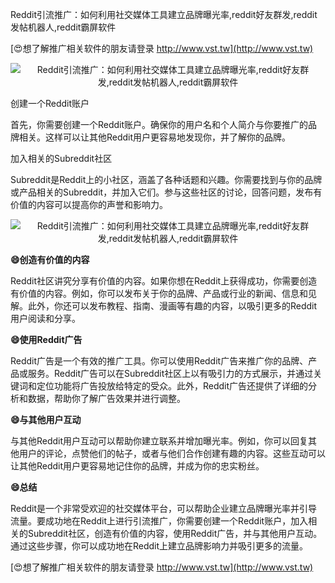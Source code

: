 Reddit引流推广：如何利用社交媒体工具建立品牌曝光率,reddit好友群发,reddit发帖机器人,reddit霸屏软件

[😍想了解推广相关软件的朋友请登录 http://www.vst.tw](http://www.vst.tw)

 <center><img src="https://vst.tw/MP4/tuiguang/png/2.png" alt="Reddit引流推广：如何利用社交媒体工具建立品牌曝光率,reddit好友群发,reddit发帖机器人,reddit霸屏软件"></center>

创建一个Reddit账户

首先，你需要创建一个Reddit账户。确保你的用户名和个人简介与你要推广的品牌相关。这样可以让其他Reddit用户更容易地发现你，并了解你的品牌。

加入相关的Subreddit社区

Subreddit是Reddit上的小社区，涵盖了各种话题和兴趣。你需要找到与你的品牌或产品相关的Subreddit，并加入它们。参与这些社区的讨论，回答问题，发布有价值的内容可以提高你的声誉和影响力。

 <center><img src="https://vst.tw/MP4/tuiguang/png/8.png" alt="Reddit引流推广：如何利用社交媒体工具建立品牌曝光率,reddit好友群发,reddit发帖机器人,reddit霸屏软件"></center>

**😄创造有价值的内容**

Reddit社区讲究分享有价值的内容。如果你想在Reddit上获得成功，你需要创造有价值的内容。例如，你可以发布关于你的品牌、产品或行业的新闻、信息和见解。此外，你还可以发布教程、指南、漫画等有趣的内容，以吸引更多的Reddit用户阅读和分享。

**😄使用Reddit广告**

Reddit广告是一个有效的推广工具。你可以使用Reddit广告来推广你的品牌、产品或服务。Reddit广告可以在Subreddit社区上以有吸引力的方式展示，并通过关键词和定位功能将广告投放给特定的受众。此外，Reddit广告还提供了详细的分析和数据，帮助你了解广告效果并进行调整。

**😄与其他用户互动**

与其他Reddit用户互动可以帮助你建立联系并增加曝光率。例如，你可以回复其他用户的评论，点赞他们的帖子，或者与他们合作创建有趣的内容。这些互动可以让其他Reddit用户更容易地记住你的品牌，并成为你的忠实粉丝。

**😄总结**

Reddit是一个非常受欢迎的社交媒体平台，可以帮助企业建立品牌曝光率并引导流量。要成功地在Reddit上进行引流推广，你需要创建一个Reddit账户，加入相关的Subreddit社区，创造有价值的内容，使用Reddit广告，并与其他用户互动。通过这些步骤，你可以成功地在Reddit上建立品牌影响力并吸引更多的流量。

[😍想了解推广相关软件的朋友请登录 http://www.vst.tw](http://www.vst.tw)



